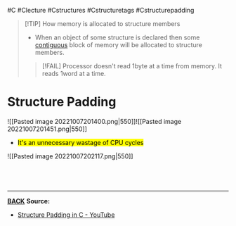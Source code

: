#C #Clecture #Cstructures #Cstructuretags #Cstructurepadding

>[!TIP] How memory is allocated to structure members
> - When an object of some structure is declared then some [contiguous](contiguous.md) block of memory will be allocated to structure members.
> 
>>[!FAIL] Processor doesn't read 1byte at a time from memory. It reads 1word at a time.


# Structure Padding
![[Pasted image 20221007201400.png|550]]![[Pasted image 20221007201451.png|550]]
- <mark class="hltr-lightred">It's an unnecessary wastage of CPU cycles</mark>

![[Pasted image 20221007202117.png|550]]

<br>

# 
---
**[BACK](Cstructures)**
**Source:**
- [Structure Padding in C - YouTube](https://www.youtube.com/watch?v=aROgtACPjjg&list=PLBlnK6fEyqRhX6r2uhhlubuF5QextdCSM&index=158)